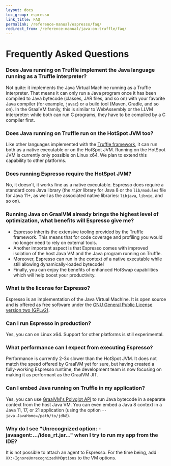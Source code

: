 ```yaml
---
layout: docs
toc_group: espresso
link_title: FAQ
permalink: /reference-manual/espresso/faq/
redirect_from: /reference-manual/java-on-truffle/faq/
---
```


# Frequently Asked Questions

### Does Java running on Truffle implement the Java language running as a Truffle interpreter?

Not quite: it implements the Java Virtual Machine running as a Truffle interpreter.
That means it can only run a Java program once it has been compiled to Java bytecode (classes, JAR files, and so on) with your favorite Java compiler (for example, `javac`) or a build tool (Maven, Gradle, and so on).
In the GraalVM family, this is similar to WebAssembly or the LLVM interpreter: while both can run C programs, they have to be compiled by a C compiler first.

### Does Java running on Truffle run on the HotSpot JVM too?

Like other languages implemented with the [Truffle framework](../../../truffle/docs/README.md), it can run both as a native executable or on the HotSpot JVM.
Running on the HotSpot JVM is currently only possible on Linux x64.
We plan to extend this capability to other platforms.

### Does running Espresso require the HotSpot JVM?

No, it doesn't, it works fine as a native executable.
Espresso does require a standard core Java library (the _rt.jar_ library for Java 8 or the `lib/modules` file for Java 11+, as well as the associated native libraries: `libjava`, `libnio`, and so on).

### Running Java on GraalVM already brings the highest level of optimization, what benefits will Espresso give me?

- Espresso inherits the extensive tooling provided by the Truffle framework. This means that for code coverage and profiling you would no longer need to rely on external tools.
- Another important aspect is that Espresso comes with improved isolation of the host Java VM and the Java program running on Truffle.
- Moreover, Espresso can run in the context of a native executable while still allowing dynamically-loaded bytecode!
- Finally, you can enjoy the benefits of enhanced HotSwap capabilities which will help boost your productivity.

### What is the license for Espresso?

Espresso is an implementation of the Java Virtual Machine. It is open source and is offered as free software under the [GNU General Public License version two (GPLv2)](https://github.com/oracle/graal/blob/master/tools/LICENSE).

### Can I run Espresso in production?

Yes, you can on Linux x64. Support for other platforms is still experimental.

### What performance can I expect from executing Espresso?

Performance is currently 2-3x slower than the HotSpot JVM.
It does not match the speed offered by GraalVM yet for sure, but having created a fully-working Espresso runtime, the development team is now focusing on making it as performant as the GraalVM JIT.

### Can I embed Java running on Truffle in my application?

Yes, you can use [GraalVM's Polyglot API](https://www.graalvm.org/sdk/javadoc/org/graalvm/polyglot/package-summary.html) to run Java bytecode in a separate context from the host Java VM.
You can even embed a Java 8 context in a Java 11, 17, or 21 application (using the option `--java.JavaHome=/path/to/jdk8`).

### Why do I see "Unrecognized option: -javaagent:.../idea_rt.jar..." when I try to run my app from the IDE?

It is not possible to attach an agent to Espresso. For the time being, add `-XX:+IgnoreUnrecognizedVMOptions` to the VM options.
